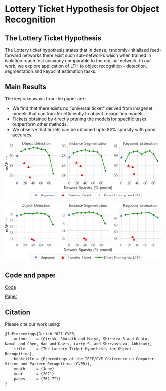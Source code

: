# Lottery Ticket Hypothesis for Object Recognition


## The Lottery Ticket Hypothesis 
The Lottery ticket hypothesis states that in dense, randomly-initialized feed-forward networks there exist such sub-networks which when trained in isolation reach test accuracy comparable to the original network. In our work, we explore application  of LTH to object recognition - detection, segmentation and keypoint estimation tasks. 

## Main Results
The key takeaways from the paper are :
* We find that there exists no "universal ticket" derived from imagenet models that can transfer efficiently to object recognition models. 
* Tickets obtained by directly pruning the models for specific tasks outperform other methods. 
* We observe that tickets can be obtained upto 80% sparsity with good accuracy.


![Resnet-18](/images/teaser_res18.png)

![Resnet-50](/images/teaser_res50.png)

## Code and paper

[Code](https://github.com/Sharath-girish/LTH-ObjectRecognition)

[Paper](https://openaccess.thecvf.com/content/CVPR2021/html/Girish_The_Lottery_Ticket_Hypothesis_for_Object_Recognition_CVPR_2021_paper.html)


## Citation
Please cite our work using: 

```
@InProceedings{Girish_2021_CVPR,
    author    = {Girish, Sharath and Maiya, Shishira R and Gupta, Kamal and Chen, Hao and Davis, Larry S. and Shrivastava, Abhinav},
    title     = {The Lottery Ticket Hypothesis for Object Recognition},
    booktitle = {Proceedings of the IEEE/CVF Conference on Computer Vision and Pattern Recognition (CVPR)},
    month     = {June},
    year      = {2021},
    pages     = {762-771}
}
```


<!-- ## Mumbai Slums

 -->

<!-- ## What did we do?

Any intitative on slum rehabitiation and improvement relies heavily on **slum mapping** and **monitoring**. When we spoke to the relevant authorities, we found out that they mapped slums manually (human annotators), which takes a substantial amount of time. We realised we could automate this and used a deep learning approach to **segment and map individual slums from satellite imagery**. In addition, we also wrote code to **perform change detection and monitor slum change over time**. Slum change detection is an important task and analysing increase/decrease of a slum can provide valuable insights.

## How did we go about it?

We curated a **dataset** containing 3-band (RGB) satellite imagery with 65 cm per pixel resolution
collected from Google Earth. Each image has a pixel size of 1280x720. The satellite imagery covers most of
Mumbai and we include images from 2002 to 2018, to analyze slum change. We used 513 images for training, and 97 images for testing. (Unfortunately, we cannot redistribute the dataset, due to Google policy.)

For **slum segmentation and mapping**, we trained a Mask R-CNN on our custom dataset. Check our [github readme](https://github.com/cbsudux/Mumbai-slum-segmentation/tree/master/slums) for our training and testing approaches, and our [paper](https://arxiv.org/abs/1811.07896) for more details.  

![kurla result](/assets/images/kurla-result_2.png)

The Kurla-Ghatokopar slums (above) are one of the first things you see when you land in Mumbai, given their proximity to the Chhatrapati Shivaji Maharaj International Airport.
<div class = 'center'>
<div class="video">
    <figure>
        <iframe  width="720" height="400" src="//www.youtube.com/embed/lRMQpQf8bi8" frameborder="0" allowfullscreen></iframe>
    </figure>
</div>
</div>

Here's a short video (above) of our model mapping the Govandi slums.  

For **slum change detection**, we took a pair of satellite images, representing the same location at different points of time. We predicted masks for both these images and then subtracted the masks to obtain a percentage icrease/decrease. The following images (below) show a change of +35.25% between 2018 (top row) and 2005 (bottom row) of the same slum.    

![change result](/assets/images/change.png)


## Contributors

- [Sudharshan Chandra Babu](http://github.com/cbsudux)
- [Shishira R Maiya](https://github.com/abhyantrika)

## How can you help?

Quite a lot of NGOs work towards slum rehabilitation in Mumbai. You can volunteer (or) donate.  

### NGOs 

- [Slum Aid](http://slumaid.org/)
- [Red Boys Foundation](http://www.redboysfoundation.com/)
- [SAKHI](http://sakhiforgirlseducation.org/)
- [Society for Nutrition, Education & Health Action (SNEHA)](http://snehamumbai.org/)

## Acknowledgements

We would like to thank the Slum Rehabiliation Authority of Mumbai for their data.

## Citing

We published our work in the NeurIPS (NIPS) 2018 ML4D workshop. If you'd like to use our research, please cite using - 
```
@article{maiya2018slum,
  title={Slum Segmentation and Change Detection: A Deep Learning Approach},
  author={Maiya, Shishira R and Babu, Sudharshan Chandra},
  journal={arXiv preprint arXiv:1811.07896},
  year={2018}
}
```




 -->